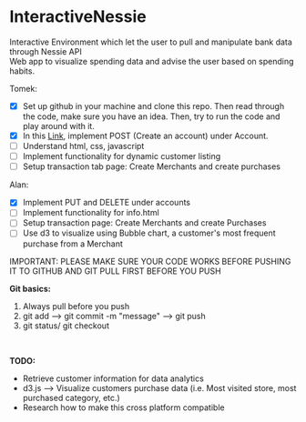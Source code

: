 # InteractiveNessie
Interactive Environment which let the user to pull and manipulate bank data  through Nessie API <br>
Web app to visualize spending data and advise the user based on spending habits.

Tomek: 
- [X] Set up github in your machine and clone this repo. Then read through the code, make sure you have an idea. Then, try to run the code and play around with it.
- [X] In this [Link](http://api.reimaginebanking.com/documentation#!/Account/get_accounts_id), implement POST (Create an account) under Account.
- [ ] Understand html, css, javascript
- [ ] Implement functionality for dynamic customer listing
- [ ] Setup transaction tab page: Create Merchants and create purchases

Alan:
- [X] Implement PUT and DELETE under accounts 
- [ ] Implement functionality for info.html
- [ ] Setup transaction page: Create Merchants and create Purchases
- [ ] Use d3 to visualize using Bubble chart, a customer's most frequent purchase from a Merchant

IMPORTANT: PLEASE MAKE SURE YOUR CODE WORKS BEFORE PUSHING IT TO GITHUB AND GIT PULL FIRST BEFORE YOU PUSH

<b>Git basics:</b>
1. Always pull before you push
2. git add <file> --> git commit -m "message" --> git push
3. git status/ git checkout <file>
<br />


<b>TODO:</b>
* Retrieve customer information for data analytics
* d3.js --> Visualize customers purchase data (i.e. Most visited store, most purchased category, etc.)
* Research how to make this cross platform compatible
